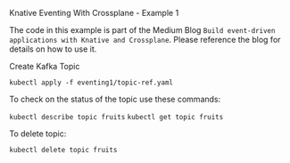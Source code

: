 Knative Eventing With Crossplane - Example 1

The code in this example is part of the Medium Blog `Build event-driven applications with Knative and Crossplane`.
Please reference the blog for details on how to use it.

Create Kafka Topic

`kubectl apply -f eventing1/topic-ref.yaml`

To check on the status of the topic use these commands: 

`kubectl describe topic fruits`
`kubectl get topic fruits`

To delete topic: 

`kubectl delete topic fruits`
